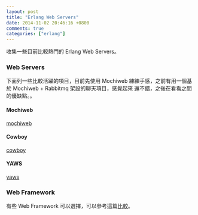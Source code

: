```yaml
---
layout: post
title: "Erlang Web Servers"
date: 2014-11-02 20:46:16 +0800
comments: true
categories: ["erlang"]
---
```


收集一些目前比較熱門的 Erlang Web Servers。

<!-- more -->

### Web Servers
 
下面列一些比較活躍的項目，目前先使用 Mochiweb 練練手感，之前有用一個基於 Mochiweb + Rabbitmq 架設的聊天項目，感覺起來
還不錯，之後在看看之間的優缺點。。
#### Mochiweb

[mochiweb]

#### Cowboy

[cowboy]


#### YAWS

[yaws]

### Web Framework
有些 Web Framework 可以選擇，可以參考這篇[比較]。


[cowboy]:https://github.com/ninenines/cowboy
[mochiweb]:https://github.com/mochi/mochiweb
[yaws]:https://github.com/klacke/yaws

[比較]:https://github.com/ChicagoBoss/ChicagoBoss/wiki/Comparison-of-Erlang-Web-Frameworks